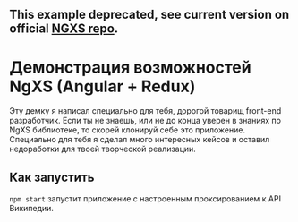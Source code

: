## This example deprecated, see current version on official [NGXS repo](https://github.com/ngxs/ngxs-examples).

# Демонстрация возможностей NgXS (Angular + Redux)

Эту демку я написал специально для тебя, дорогой товарищ front-end разработчик.
Если ты не знаешь, или не до конца уверен в знаниях по NgXS библиотеке, то скорей клонируй себе это приложение.
Специально для тебя я сделал много интересных кейсов и оставил недоработки для твоей творческой реализации.

## Как запустить
`npm start` запустит приложение с настроенным проксированием к API Википедии.

